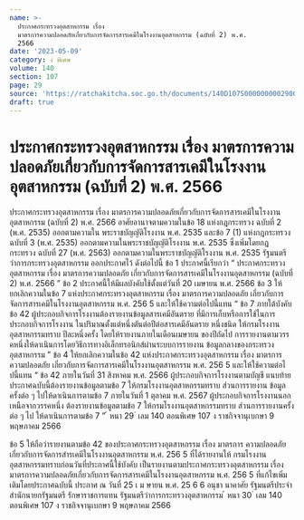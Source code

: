 ```yaml
---
name: >-
  ประกาศกระทรวงอุตสาหกรรม เรื่อง
  มาตรการความปลอดภัยเกี่ยวกับการจัดการสารเคมีในโรงงานอุตสาหกรรม (ฉบับที่ 2) พ.ศ.
  2566
date: '2023-05-09'
category: ง พิเศษ
volume: 140
section: 107
page: 29
source: 'https://ratchakitcha.soc.go.th/documents/140D107S0000000002900.pdf'
draft: true
---
```


# ประกาศกระทรวงอุตสาหกรรม เรื่อง มาตรการความปลอดภัยเกี่ยวกับการจัดการสารเคมีในโรงงานอุตสาหกรรม (ฉบับที่ 2) พ.ศ. 2566

ประกาศกระทรวงอุตสาหกรรม เรื่อง มาตรการความปลอดภัยเกี่ยวกับการจัดการสารเคมีในโรงงานอุตสาหกรรม (ฉบับที่ 2) พ.ศ. 2566 อาศัยอานาจตามความในข้อ 18 แห่งกฎกระทรวง ฉบับที่ 2 (พ.ศ. 2535) ออกตามความใน พระราชบัญญัติโรงงาน พ.ศ. 2535 และข้อ 7 (1) แห่งกฎกระทรวง ฉบับที่ 3 (พ.ศ. 2535) ออกตามความในพระราชบัญญัติโรงงาน พ.ศ. 2535 ซึ่งเพิ่มโดยกฎกระทรวง ฉบับที่ 27 (พ.ศ. 2563) ออกตามความในพระราชบัญญัติโรงงาน พ.ศ. 2535 รัฐมนตรีว่าการกระทรวงอุตสาหกรรม ออกประกาศไว้ ดังต่อไปนี้ ข้อ 1 ประกาศนี้เรียกว่า “ ประกาศกระทรวงอุตสาหกรรม เรื่อง มาตรการความปลอดภัย เกี่ยวกับการจัดการสารเคมีในโรงงานอุตสาหกรรม (ฉบับที่ 2) พ.ศ. 2566 ” ข้อ 2 ประกาศนี้ให้มีผลบังคับใช้ตั้งแต่วันที่ 20 เมษายน พ.ศ. 2566 ข้อ 3 ให้ยกเลิกความในข้อ 7 แห่งประกาศกระทรวงอุตสาหกรรม เรื่อง มาตรการความปลอดภัย เกี่ยวกับการจัดการสารเคมีในโรงงานอุตสาหกรรม พ.ศ. 256 5 และให้ใช้ความต่อไปนี้แทน “ ข้อ 7 ภายใต้บังคับข้อ 42 ผู้ประกอบกิจการโรงงานต้องรายงานข้อมูลสารเคมีอันตราย ที่มีการเก็บหรือการใช้ในการประกอบกิจการโรงงาน ในปริมาณตั้งแต่หนึ่งตันต่อปีต่อสารเคมีอันตราย หนึ่งชนิด ให้กรมโรงงานอุตสาหกรรมทราบ ปีละหนึ่งครั้ง โดยให้รายงานภายในเดือนเมษายน ของปีถัดไป การรายงานตามวรร คหนึ่งให้ดาเนินการโดยวิธีการทางอิเล็กทรอนิกส์ผ่านระบบการรายงาน ข้อมูลกลางของกระทรวงอุตสาหกรรม ” ข้อ 4 ให้ยกเลิกความในข้อ 42 แห่งประกาศกระทรวงอุตสาหกรรม เรื่อง มาตรการความปลอดภัย เกี่ยวกับการจัดการสารเคมีในโรงงานอุตสาหกรรม พ.ศ. 256 5 และให้ใช้ความต่อไ ปนี้แทน “ ข้อ 42 ภายในวันที่ 31 สิงหาคม พ.ศ. 2566 ผู้ประกอบกิจการโรงงานตามบัญชี แนบท้ายประกาศฉบับนี้ต้องรายงานข้อมูลตามข้อ 7 ให้กรมโรงงานอุตสาหกรรมทราบ ส่วนการรายงาน ข้อมูลครั้งต่อ ๆ ไปให้ดาเนินการตามข้อ 7 ภายในวันที่ 1 ตุลาคม พ.ศ. 2567 ผู้ประกอบกิจการโรงงานนอกเหนือจากวรรคหนึ่ง ต้องรายงานข้อมูลตามข้อ 7 ให้กรมโรงงานอุตสาหกรรมทราบ ส่วนการรายงานครั้งต่อ ๆ ไป ให้ดาเนินการตามข้อ 7 ” ้ หนา 29 ่ เลม 140 ตอนพิเศษ 107 ง ราชกิจจานุเบกษา 9 พฤษภาคม 2566

ข้อ 5 ให้ถือว่ารายงานตามข้อ 42 ของประกาศกระทรวงอุตสาหกรรม เรื่อง มาตรการ ความปลอดภัยเกี่ยวกับการจัดการสำรเคมีในโรงงานอุตสาหกรรม พ.ศ. 256 5 ที่ได้รายงานให้ กรมโรงงานอุตสาหกรรมทราบก่อนวันที่ประกาศนี้ใช้บังคับ เป็นรายงานตามประกาศกระทรวงอุตสาหกรรม เรื่อง มาตรการความปลอดภัยเกี่ยวกับการจัดการสารเคมีในโรงงานอุตสาหกรรม พ.ศ. 256 5 ที่แก้ไขเพิ่มเติมโดยประกาศฉบับนี้ ประกาศ ณ วันที่ 25 เ ม ษายน พ.ศ. 25 6 6 อนุชา นาคาศัย รัฐมนตรีประจำสำนักนายกรัฐมนตรี รักษาราชการแทน รัฐมนตรีว่าการกระทรวงอุตสาหกรรม ้ หนา 30 ่ เลม 140 ตอนพิเศษ 107 ง ราชกิจจานุเบกษา 9 พฤษภาคม 2566
